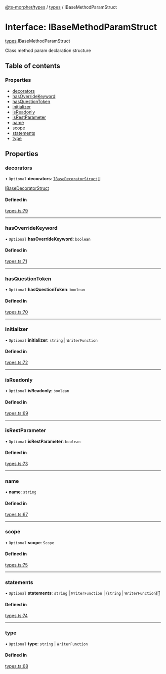 [@ts-morpher/types](../README.md) / [types](../modules/types.md) / IBaseMethodParamStruct

# Interface: IBaseMethodParamStruct

[types](../modules/types.md).IBaseMethodParamStruct

Class method param declaration structure

## Table of contents

### Properties

- [decorators](types.IBaseMethodParamStruct.md#decorators)
- [hasOverrideKeyword](types.IBaseMethodParamStruct.md#hasoverridekeyword)
- [hasQuestionToken](types.IBaseMethodParamStruct.md#hasquestiontoken)
- [initializer](types.IBaseMethodParamStruct.md#initializer)
- [isReadonly](types.IBaseMethodParamStruct.md#isreadonly)
- [isRestParameter](types.IBaseMethodParamStruct.md#isrestparameter)
- [name](types.IBaseMethodParamStruct.md#name)
- [scope](types.IBaseMethodParamStruct.md#scope)
- [statements](types.IBaseMethodParamStruct.md#statements)
- [type](types.IBaseMethodParamStruct.md#type)

## Properties

### decorators

• `Optional` **decorators**: [`IBaseDecoratorStruct`](types.IBaseDecoratorStruct.md)[]

[IBaseDecoratorStruct](types.IBaseDecoratorStruct.md)

#### Defined in

[types.ts:79](https://github.com/linbudu599/morpher/blob/6e7db56/packages/types/src/types.ts#L79)

___

### hasOverrideKeyword

• `Optional` **hasOverrideKeyword**: `boolean`

#### Defined in

[types.ts:71](https://github.com/linbudu599/morpher/blob/6e7db56/packages/types/src/types.ts#L71)

___

### hasQuestionToken

• `Optional` **hasQuestionToken**: `boolean`

#### Defined in

[types.ts:70](https://github.com/linbudu599/morpher/blob/6e7db56/packages/types/src/types.ts#L70)

___

### initializer

• `Optional` **initializer**: `string` \| `WriterFunction`

#### Defined in

[types.ts:72](https://github.com/linbudu599/morpher/blob/6e7db56/packages/types/src/types.ts#L72)

___

### isReadonly

• `Optional` **isReadonly**: `boolean`

#### Defined in

[types.ts:69](https://github.com/linbudu599/morpher/blob/6e7db56/packages/types/src/types.ts#L69)

___

### isRestParameter

• `Optional` **isRestParameter**: `boolean`

#### Defined in

[types.ts:73](https://github.com/linbudu599/morpher/blob/6e7db56/packages/types/src/types.ts#L73)

___

### name

• **name**: `string`

#### Defined in

[types.ts:67](https://github.com/linbudu599/morpher/blob/6e7db56/packages/types/src/types.ts#L67)

___

### scope

• `Optional` **scope**: `Scope`

#### Defined in

[types.ts:75](https://github.com/linbudu599/morpher/blob/6e7db56/packages/types/src/types.ts#L75)

___

### statements

• `Optional` **statements**: `string` \| `WriterFunction` \| (`string` \| `WriterFunction`)[]

#### Defined in

[types.ts:74](https://github.com/linbudu599/morpher/blob/6e7db56/packages/types/src/types.ts#L74)

___

### type

• `Optional` **type**: `string` \| `WriterFunction`

#### Defined in

[types.ts:68](https://github.com/linbudu599/morpher/blob/6e7db56/packages/types/src/types.ts#L68)
